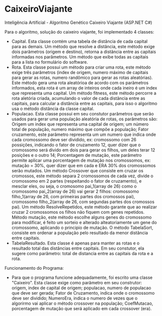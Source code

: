 # CaixeiroViajante
Inteligência Artificial - Algoritmo Genético Caixeiro Viajante (ASP.NET C#)

Para o algoritmo, solução do caixeiro viajante, foi implementado 4 classes:

- Capital. 
    Esta classe contém uma tabela de distância de cada capital para as demais.
    Um método que resolve a distância, este método exige dois parâmetros (origem e destino), retorna a distância entre as capitais informadas nos parâmetros. 
    Um método que exibe todas as capitais para a lista no formulário do software.
- Rota. 
    Esta classe possui um método para criar uma rota, este método exige três parâmetros (index de origem, numero máximo de capitais para gerar as rotas, numero randômico para gerar as rotas aleatórias).
    Este método gera uma rota aleatórioa de acordo com os parãmetros informados, esta rota é um array de inteiros onde cada ineiro é um index que representa uma capital. 
    Um método fitness, este método percorre a rota aletória criada, acumulando o valor de cada distância entre as capitais, para calcular a distância entre as capitais, para isso o algoritmo usa o método distância da classe capital. 
- Populacao.
    Esta classe possui em seu constutor parâmetros que serão usados para gerar uma população aleatória de rotas, os parâmetros são: Origem um index que representa uma capital de origem; um número total de população, numero máximo que compõe a população; Fator cruzamento, este parâmetro representa um um numero que indica onde cada cromossomo deve ser dividido, ex: cromossomo com 26 possições, indicando o fator de cruzamento 12, quer dizer que o cromossomo será divido em dois para gerar os filhos, um deles terar 12 posições e o outro 14; Porcentagem de mutação, este parâmetro permite aplicar uma porcentagem de mutação nos cromossomos, ex: mutação = 30%, quer dizer que em cada e ERA 30% dos cromossomos serão mutados. 
    Um método Crossover que consiste em cruzar os cromossos, este método separa 2 cromossomos de cada vez, divide o cromossomo em 2 partes (respeitando o fator de cruzamento), e mesclar eles, ou seja, o cromosomo pai_1(array de 26) como o cromossomo pai_2(array de 26) vai gerar 2 filhos: cromossomo filho_1(array de 26, com primeiras partes dos cromossos pai), cromossomo filho_2(array de 26, com segundas partes dos cromossos pai). 
    Um método ResolveRepetidos, este método garante que ao realizar cruzar 2 cromossomos os filhos não fiquem com genes repetidos. 
    Método mutação, este método escolhe alguns genes do cromossomo para modificar, é feito um sorteio e alterado alteatoriamente um gene do cromossomo, aplicando o principio de mutação. 
    O método TabelaSort, consiste em ordenar a população pelo resultado da menor distância entre capitais.
- TabelaResultado. 
    Esta classe é apenas para manter as rotas e o resultado total das distâncias entre capitais. Em seu constutor, ela sugere como parâmetro: total de distancia entre as capitais da rota e a rota.

Funcionamento do Programa:
 - Para que o programa funcione adequadamente, foi escrito uma classe "Caixeiro". Esta classe exige como parâmetro em seu construtor: origem, index de capital de origem; populacao, numero de populacao que deve ser gerada; Fator de Cruzamento, indica onde o cromossomo deve ser dividido; NumeroEra, indica o numero de vezes que o algorirmo vai aplicar o método crossover na população; CoefMutacao, porcentagem de mutação que será aplicado em cada crossover (era).
